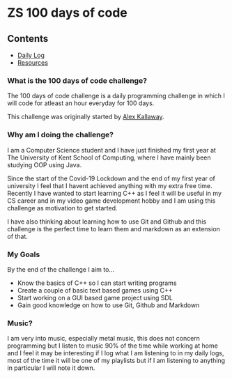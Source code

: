 # ZS 100 days of code 

## Contents
* [Daily Log](Log.md) 
* [Resources](Resources.md)

### What is the 100 days of code challenge?
The 100 days of code challenge is a daily programming challenge in which I will code for atleast an hour everyday for 100 days.

This challenge was originally started by [Alex Kallaway](https://github.com/kallaway).
### Why am I doing the challenge?
I am a Computer Science student and I have just finished my first year at The University of Kent School of Computing, where I have mainly been studying OOP using Java.

Since the start of the Covid-19 Lockdown and the end of my first year of university I feel that I havent achieved anything with my extra free time.
Recently I have wanted to start learning C++ as I feel it will be useful in my CS career and in my video game development hobby and I am using this challenge as motivation to get started.

I have also thinking about learning how to use Git and Github and this challenge is the perfect time to learn them and markdown as an extension of that.
### My Goals
By the end of the challenge I aim to...

* Know the basics of C++ so I can start writing programs
* Create a couple of basic text based games using C++
* Start working on a GUI based game project using SDL
* Gain good knowledge on how to use Git, Github and Markdown
### Music?
I am very into music, especially metal music, this does not concern programming but I listen to music 90% of the time while working at home and I feel it may be interesting if I log what I am listening to in my daily logs, most of the time it will be one of my playlists but if I am listening to anything in particular I will note it down.